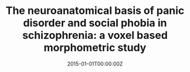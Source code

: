 ---
title: "The neuroanatomical basis of panic disorder and social phobia in schizophrenia: a voxel based morphometric study"
authors:
- Marisol Picado
- Susanna Carmona
- Elseline Hoekzema
- Guillem Pailhez
- Daniel Bergé
- Anna Mané
- Jordi Fauquet
- Joseph Hilferty
- Ana Moreno
- Romina Cortizo
- Óscar Vilarroya
- Antoni Bulbena
date: "2015-01-01T00:00:00Z"
doi: ""
publishDate: "2015-01-01T00:00:00Z"
publication_types: ["2"]
publication: "In *PloS one*"
tags:
- Source Themes
featured: false
links:
- name: Link
  url: https://journals.plos.org/plosone/article?id=10.1371/journal.pone.0119847
---